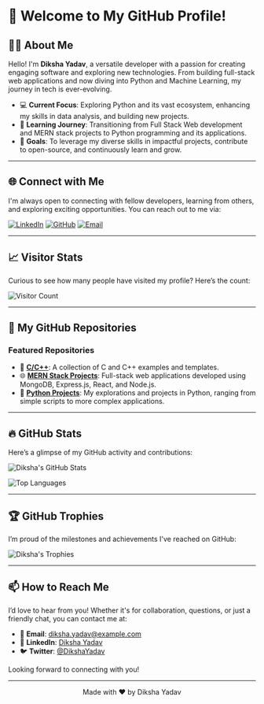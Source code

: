 # 👋 Welcome to My GitHub Profile!

## 🙋‍♀️ About Me

Hello! I'm **Diksha Yadav**, a versatile developer with a passion for creating engaging software and exploring new technologies. From building full-stack web applications and now diving into Python and Machine Learning, my journey in tech is ever-evolving.

- 💻 **Current Focus**: Exploring Python and its vast ecosystem, enhancing my skills in data analysis, and building new projects.
- 📖 **Learning Journey**: Transitioning from Full Stack Web development and MERN stack projects to Python programming and its applications.
- 🎯 **Goals**: To leverage my diverse skills in impactful projects, contribute to open-source, and continuously learn and grow.

---

## 🌐 Connect with Me

I'm always open to connecting with fellow developers, learning from others, and exploring exciting opportunities. You can reach out to me via:

[![LinkedIn](https://img.shields.io/badge/LinkedIn-Connect-blue?style=for-the-badge&logo=linkedin)](https://www.linkedin.com/in/diksha-yadav-32b733220)
[![GitHub](https://img.shields.io/badge/GitHub-Follow-lightgrey?style=for-the-badge&logo=github)](https://github.com/diksha-yadav-19)
[![Email](https://img.shields.io/badge/Email-Mail-red?style=for-the-badge&logo=gmail)](mailto:dikshapup19@gmail.com.com) <!-- Replace with your email address -->

---

## 📈 Visitor Stats

Curious to see how many people have visited my profile? Here’s the count:

![Visitor Count](https://profile-counter.glitch.me/diksha-yadav-19/count.svg)

---

## 📂 My GitHub Repositories

### Featured Repositories

- 🚀 **[C/C++](https://github.com/diksha-yadav-19/C-CPP)**: A collection of C and C++ examples and templates.
- 🌐 **[MERN Stack Projects](https://github.com/diksha-yadav-19/Chat_Application)**: Full-stack web applications developed using MongoDB, Express.js, React, and Node.js.
- 🐍 **[Python Projects](https://github.com/diksha-yadav-19/python-projects)**: My explorations and projects in Python, ranging from simple scripts to more complex applications.

---

## 🔥 GitHub Stats

Here’s a glimpse of my GitHub activity and contributions:

![Diksha's GitHub Stats](https://github-readme-stats.vercel.app/api?username=diksha-yadav-19&show_icons=true&theme=radical)

![Top Languages](https://github-readme-stats.vercel.app/api/top-langs/?username=diksha-yadav-19&layout=compact&theme=radical)

---

## 🏆 GitHub Trophies

I’m proud of the milestones and achievements I've reached on GitHub:

![Diksha's Trophies](https://github-profile-trophy.vercel.app/?username=diksha-yadav-19&theme=onedark)

---

## 📫 How to Reach Me

I’d love to hear from you! Whether it's for collaboration, questions, or just a friendly chat, you can contact me at:

- 📧 **Email**: [diksha.yadav@example.com](mailto:dikshapudikshapup19@gmail.com) 
- 💼 **LinkedIn**: [Diksha Yadav](https://www.linkedin.com/in/diksha-yadav-32b733220)
- 🐦 **Twitter**: [@DikshaYadav](https://twitter.com/Diksha_Yadav_19) 

Looking forward to connecting with you!

---

<p align="center">
  Made with ❤️ by Diksha Yadav
</p>

